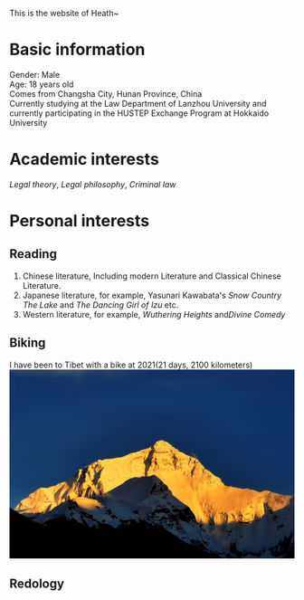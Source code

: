 This is the website of Heath~
# Basic information
Gender: Male  
Age: 18 years old  
Comes from Changsha City, Hunan Province, China  
Currently studying at the Law Department of Lanzhou University and currently participating in the HUSTEP Exchange Program at Hokkaido University  
# Academic interests
_Legal theory_, _Legal philosophy_, _Criminal law_
# Personal interests
## Reading
1. Chinese literature, Including modern Literature and Classical Chinese Literature.
2. Japanese literature, for example, Yasunari Kawabata's *Snow Country* *The Lake* and *The Dancing Girl of Izu*  etc.
3. Western literature, for example, *Wuthering Heights* and*Divine Comedy*
## Biking
I have been to Tibet with a bike at 2021(21 days, 2100 kilometers)   
![Qomulangma](https://github.com/Sisyphusaa/Sisyphusaa.github.io/raw/main/Qomulangma.jpg)  
## Redology
